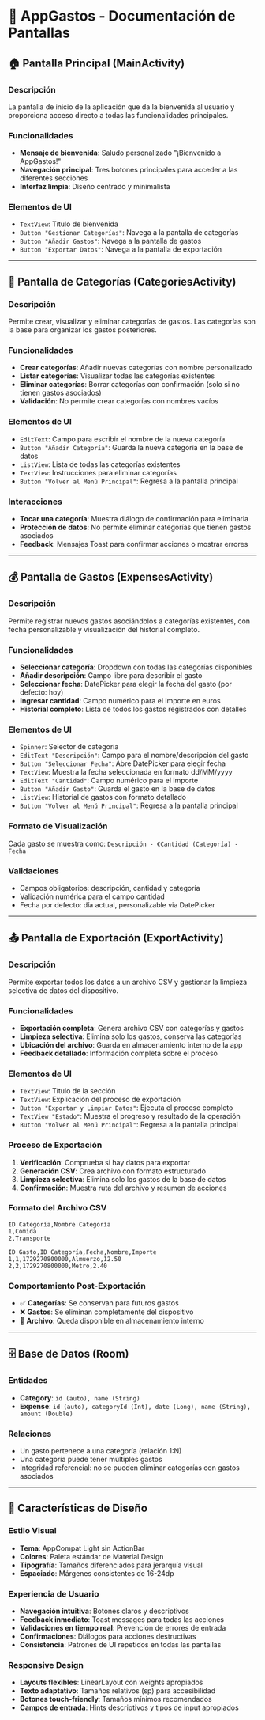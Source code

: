# 📱 AppGastos - Documentación de Pantallas

## 🏠 Pantalla Principal (MainActivity)

### Descripción
La pantalla de inicio de la aplicación que da la bienvenida al usuario y proporciona acceso directo a todas las funcionalidades principales.

### Funcionalidades
- **Mensaje de bienvenida**: Saludo personalizado "¡Bienvenido a AppGastos!"
- **Navegación principal**: Tres botones principales para acceder a las diferentes secciones
- **Interfaz limpia**: Diseño centrado y minimalista

### Elementos de UI
- `TextView`: Título de bienvenida
- `Button "Gestionar Categorías"`: Navega a la pantalla de categorías
- `Button "Añadir Gastos"`: Navega a la pantalla de gastos
- `Button "Exportar Datos"`: Navega a la pantalla de exportación

---

## 📁 Pantalla de Categorías (CategoriesActivity)

### Descripción
Permite crear, visualizar y eliminar categorías de gastos. Las categorías son la base para organizar los gastos posteriores.

### Funcionalidades
- **Crear categorías**: Añadir nuevas categorías con nombre personalizado
- **Listar categorías**: Visualizar todas las categorías existentes
- **Eliminar categorías**: Borrar categorías con confirmación (solo si no tienen gastos asociados)
- **Validación**: No permite crear categorías con nombres vacíos

### Elementos de UI
- `EditText`: Campo para escribir el nombre de la nueva categoría
- `Button "Añadir Categoría"`: Guarda la nueva categoría en la base de datos
- `ListView`: Lista de todas las categorías existentes
- `TextView`: Instrucciones para eliminar categorías
- `Button "Volver al Menú Principal"`: Regresa a la pantalla principal

### Interacciones
- **Tocar una categoría**: Muestra diálogo de confirmación para eliminarla
- **Protección de datos**: No permite eliminar categorías que tienen gastos asociados
- **Feedback**: Mensajes Toast para confirmar acciones o mostrar errores

---

## 💰 Pantalla de Gastos (ExpensesActivity)

### Descripción
Permite registrar nuevos gastos asociándolos a categorías existentes, con fecha personalizable y visualización del historial completo.

### Funcionalidades
- **Seleccionar categoría**: Dropdown con todas las categorías disponibles
- **Añadir descripción**: Campo libre para describir el gasto
- **Seleccionar fecha**: DatePicker para elegir la fecha del gasto (por defecto: hoy)
- **Ingresar cantidad**: Campo numérico para el importe en euros
- **Historial completo**: Lista de todos los gastos registrados con detalles

### Elementos de UI
- `Spinner`: Selector de categoría
- `EditText "Descripción"`: Campo para el nombre/descripción del gasto
- `Button "Seleccionar Fecha"`: Abre DatePicker para elegir fecha
- `TextView`: Muestra la fecha seleccionada en formato dd/MM/yyyy
- `EditText "Cantidad"`: Campo numérico para el importe
- `Button "Añadir Gasto"`: Guarda el gasto en la base de datos
- `ListView`: Historial de gastos con formato detallado
- `Button "Volver al Menú Principal"`: Regresa a la pantalla principal

### Formato de Visualización
Cada gasto se muestra como: `Descripción - €Cantidad (Categoría) - Fecha`

### Validaciones
- Campos obligatorios: descripción, cantidad y categoría
- Validación numérica para el campo cantidad
- Fecha por defecto: día actual, personalizable via DatePicker

---

## 📤 Pantalla de Exportación (ExportActivity)

### Descripción
Permite exportar todos los datos a un archivo CSV y gestionar la limpieza selectiva de datos del dispositivo.

### Funcionalidades
- **Exportación completa**: Genera archivo CSV con categorías y gastos
- **Limpieza selectiva**: Elimina solo los gastos, conserva las categorías
- **Ubicación del archivo**: Guarda en almacenamiento interno de la app
- **Feedback detallado**: Información completa sobre el proceso

### Elementos de UI
- `TextView`: Título de la sección
- `TextView`: Explicación del proceso de exportación
- `Button "Exportar y Limpiar Datos"`: Ejecuta el proceso completo
- `TextView "Estado"`: Muestra el progreso y resultado de la operación
- `Button "Volver al Menú Principal"`: Regresa a la pantalla principal

### Proceso de Exportación
1. **Verificación**: Comprueba si hay datos para exportar
2. **Generación CSV**: Crea archivo con formato estructurado
3. **Limpieza selectiva**: Elimina solo los gastos de la base de datos
4. **Confirmación**: Muestra ruta del archivo y resumen de acciones

### Formato del Archivo CSV
```
ID Categoría,Nombre Categoría
1,Comida
2,Transporte

ID Gasto,ID Categoría,Fecha,Nombre,Importe
1,1,1729270800000,Almuerzo,12.50
2,2,1729270800000,Metro,2.40
```

### Comportamiento Post-Exportación
- ✅ **Categorías**: Se conservan para futuros gastos
- ❌ **Gastos**: Se eliminan completamente del dispositivo
- 📁 **Archivo**: Queda disponible en almacenamiento interno

---

## 🗄️ Base de Datos (Room)

### Entidades
- **Category**: `id (auto), name (String)`
- **Expense**: `id (auto), categoryId (Int), date (Long), name (String), amount (Double)`

### Relaciones
- Un gasto pertenece a una categoría (relación 1:N)
- Una categoría puede tener múltiples gastos
- Integridad referencial: no se pueden eliminar categorías con gastos asociados

---

## 🎨 Características de Diseño

### Estilo Visual
- **Tema**: AppCompat Light sin ActionBar
- **Colores**: Paleta estándar de Material Design
- **Tipografía**: Tamaños diferenciados para jerarquía visual
- **Espaciado**: Márgenes consistentes de 16-24dp

### Experiencia de Usuario
- **Navegación intuitiva**: Botones claros y descriptivos
- **Feedback inmediato**: Toast messages para todas las acciones
- **Validaciones en tiempo real**: Prevención de errores de entrada
- **Confirmaciones**: Diálogos para acciones destructivas
- **Consistencia**: Patrones de UI repetidos en todas las pantallas

### Responsive Design
- **Layouts flexibles**: LinearLayout con weights apropiados
- **Texto adaptativo**: Tamaños relativos (sp) para accesibilidad
- **Botones touch-friendly**: Tamaños mínimos recomendados
- **Campos de entrada**: Hints descriptivos y tipos de input apropiados